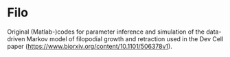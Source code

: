 # Filo
Original (Matlab-)codes for parameter inference and simulation of the data-driven Markov model of filopodial growth and retraction used in the Dev Cell paper (https://www.biorxiv.org/content/10.1101/506378v1).

